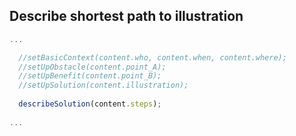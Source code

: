 ## Describe shortest path to illustration

```js
...

  //setBasicContext(content.who, content.when, content.where);
  //setUpObstacle(content.point_A);   
  //setUpBenefit(content.point_B);
  //setUpSolution(content.illustration);
  
  describeSolution(content.steps);
   
...
```

